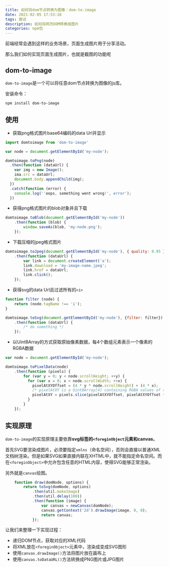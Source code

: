 ```yaml
---
title: 如何将dom节点转换为图像：dom-to-image
date: 2021-02-05 17:53:18
tags: 面试
description: 如何将网页DOM转换成图片
categories: npm包
---
```


前端经常会遇到这样的业务场景，页面生成图片用于分享活动。

那么我们如何实现页面生成图片，也就是截图的功能呢

## dom-to-image

`dom-to-image`是一个可以将任意dom节点转换为图像的js库。

安装命令：

`npm install dom-to-image`

## 使用

- 获取png格式图片base64编码的data Url并显示

``` js
import domtoimage from 'dom-to-image'

var node = document.getElementById('my-node');

domtoimage.toPng(node)
  .then(function (dataUrl) {
    var img = new Image();
    ima.src = dataUrl;
    document.body.appendChild(img);
  })
  .catch(function (error) {
    console.log(''oops, something went wrong!', error');
  })
```

- 获得png格式图片的blob对象并且下载

``` js
domtoimage.toBlob(document.getElementById('my-node'))
    .then(function (blob) {
        window.saveAs(blob, 'my-node.png');
    });
```

- 下载压缩的jpeg格式图片

``` js
domtoimage.toJpeg(document.getElementById('my-node'), { quality: 0.95 })
    .then(function (dataUrl) {
        var link = document.createElement('a');
        link.download = 'my-image-name.jpeg';
        link.href = dataUrl;
        link.click();
    });
```

- 获得svg的data Url且过滤所有的`<i>`

``` js
function filter (node) {
    return (node.tagName !== 'i');
}

domtoimage.toSvg(document.getElementById('my-node'), {filter: filter})
    .then(function (dataUrl) {
        /* do something */
    });
```

- 以Uint8Array的方式获取原始像素数据，每4个数组元素表示一个像素的RGBA数据

``` js
var node = document.getElementById('my-node');

domtoimage.toPixelData(node)
    .then(function (pixels) {
        for (var y = 0; y < node.scrollHeight; ++y) {
          for (var x = 0; x < node.scrollWidth; ++x) {
            pixelAtXYOffset = (4 * y * node.scrollHeight) + (4 * x);
            /* pixelAtXY is a Uint8Array[4] containing RGBA values of the pixel at (x, y) in the range 0..255 */
            pixelAtXY = pixels.slice(pixelAtXYOffset, pixelAtXYOffset + 4);
          }
        }
    });
```

## 实现原理

`dom-to-image`的实现原理主要依靠**svg标签的`<foreginObject`元素和canvas**。

首先SVG要渲染成图片，必须要指定`xmlns`（命名空间），否则会直接以普通XML文档树渲染。但是如果SVG如果直接内联在XHTML中，就不能指定命名空间。而在`<foreginObject>`中允许包含任意的HTML内容，使得SVG能够正常渲染。

另外就是`canvas`绘图。

``` js
    function draw(domNode, options) {
        return toSvg(domNode, options)
            .then(util.makeImage)
            .then(util.delay(100))
            .then(function (image) {
                var canvas = newCanvas(domNode);
                canvas.getContext('2d').drawImage(image, 0, 0);
                return canvas;
            });
```

让我们来整理一下实现过程：

- 递归DOM节点，获取对应的XML代码
- 将XML放在`<foreginObject>`元素中，渲染成变成SVG图形
- 使用`canvas.drawImage()`方法将图片放在画布上
- 使用`canvas.toDataURL()`方法转换成PNG图片或JPG图片

